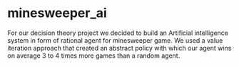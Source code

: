 # minesweeper_ai
For our decision theory project we decided to build an Artificial intelligence system in form of rational agent for minesweeper game. We used a value iteration approach that created an abstract policy with which our agent wins on average 3 to 4 times more games than a random agent.
